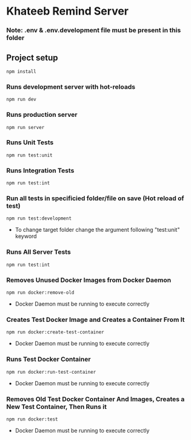 # Khateeb Remind Server

### Note: .env & .env.development file must be present in this folder

## Project setup
```
npm install
```

### Runs development server with hot-reloads
```
npm run dev
```

### Runs production server
```
npm run server
```

### Runs Unit Tests
```
npm run test:unit
```

### Runs Integration Tests
```
npm run test:int
```

### Run all tests in specificied folder/file on save (Hot reload of test)
```
npm run test:development
```
* To change target folder change the argument following "test:unit" keyword

### Runs All Server Tests
```
npm run test:int
```

### Removes Unused Docker Images from Docker Daemon
```
npm run docker:remove-old
```
* Docker Daemon must be running to execute correctly

### Creates Test Docker Image and Creates a Container From It
```
npm run docker:create-test-container
```
* Docker Daemon must be running to execute correctly

### Runs Test Docker Container
```
npm run docker:run-test-container
```
* Docker Daemon must be running to execute correctly

### Removes Old Test Docker Container And Images, Creates a New Test Container, Then Runs it
```
npm run docker:test
```
* Docker Daemon must be running to execute correctly
